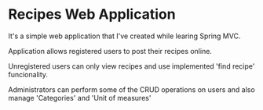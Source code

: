 # Recipes Web Application
It's a simple web application that I've created while learing Spring MVC.


Application allows registered users to post their recipes online.

Unregistered users can only view recipes and use implemented 'find recipe' funcionality.

Administrators can perform some of the CRUD operations on users and also manage 'Categories' and 'Unit of measures'

